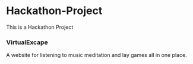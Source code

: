 # Hackathon-Project
This is a Hackathon Project 

### VirtualExcape 

A website for listening to music meditation and lay games all in one place.
